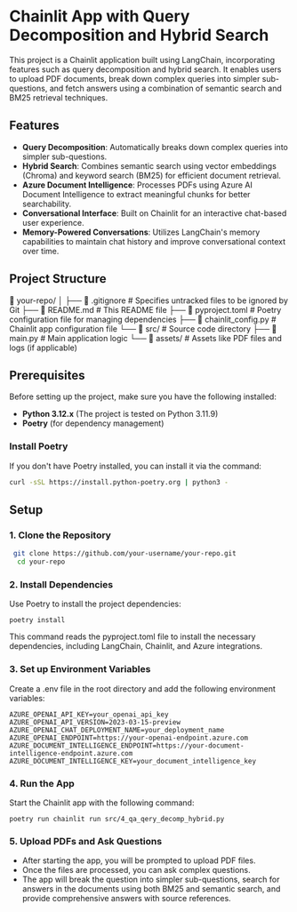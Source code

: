 # Chainlit App with Query Decomposition and Hybrid Search

This project is a Chainlit application built using LangChain, incorporating features such as query decomposition and hybrid search. It enables users to upload PDF documents, break down complex queries into simpler sub-questions, and fetch answers using a combination of semantic search and BM25 retrieval techniques.

## Features
- **Query Decomposition**: Automatically breaks down complex queries into simpler sub-questions.
- **Hybrid Search**: Combines semantic search using vector embeddings (Chroma) and keyword search (BM25) for efficient document retrieval.
- **Azure Document Intelligence**: Processes PDFs using Azure AI Document Intelligence to extract meaningful chunks for better searchability.
- **Conversational Interface**: Built on Chainlit for an interactive chat-based user experience.
- **Memory-Powered Conversations**: Utilizes LangChain's memory capabilities to maintain chat history and improve conversational context over time.

## Project Structure
📁 your-repo/ │ 
├── 📄 .gitignore # Specifies untracked files to be ignored by Git ├── 📄 README.md # This README file ├── 📄 pyproject.toml # Poetry configuration file for managing dependencies ├── 📄 chainlit_config.py # Chainlit app configuration file └── 📁 src/ # Source code directory ├── 📄 main.py # Main application logic └── 📁 assets/ # Assets like PDF files and logs (if applicable)


## Prerequisites
Before setting up the project, make sure you have the following installed:
- **Python 3.12.x** (The project is tested on Python 3.11.9)
- **Poetry** (for dependency management)

### Install Poetry
If you don't have Poetry installed, you can install it via the command:
```bash
curl -sSL https://install.python-poetry.org | python3 -
```


## Setup
### 1. Clone the Repository
```bash
 git clone https://github.com/your-username/your-repo.git
  cd your-repo
```
### 2. Install Dependencies
Use Poetry to install the project dependencies:
```
poetry install
```
This command reads the pyproject.toml file to install the necessary dependencies, including LangChain, Chainlit, and Azure integrations.

### 3. Set up Environment Variables
Create a .env file in the root directory and add the following environment variables:
```
AZURE_OPENAI_API_KEY=your_openai_api_key
AZURE_OPENAI_API_VERSION=2023-03-15-preview
AZURE_OPENAI_CHAT_DEPLOYMENT_NAME=your_deployment_name
AZURE_OPENAI_ENDPOINT=https://your-openai-endpoint.azure.com
AZURE_DOCUMENT_INTELLIGENCE_ENDPOINT=https://your-document-intelligence-endpoint.azure.com
AZURE_DOCUMENT_INTELLIGENCE_KEY=your_document_intelligence_key
```
### 4. Run the App
Start the Chainlit app with the following command:
```
poetry run chainlit run src/4_qa_qery_decomp_hybrid.py
```

### 5. Upload PDFs and Ask Questions
- After starting the app, you will be prompted to upload PDF files.
- Once the files are processed, you can ask complex questions.
- The app will break the question into simpler sub-questions, search for answers in the documents using both BM25 and semantic search, and provide comprehensive answers with source references.

